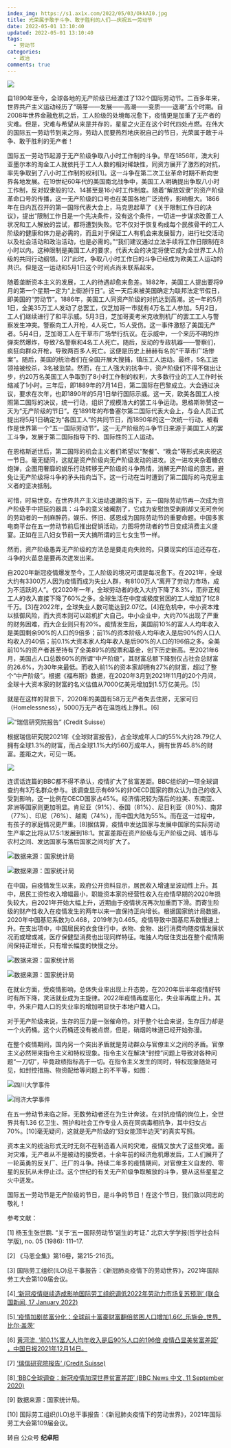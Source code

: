 ```yaml
---
index_img: https://s1.ax1x.com/2022/05/03/OkkAI0.jpg
title: 光荣属于敢于斗争、敢于胜利的人们——庆祝五一劳动节
date: 2022-05-01 13:10:40
updated: 2022-05-01 13:10:40
tags:
  - 劳动节
categories:
  - 政治
comments: true
---
```

![](https://www.jiliuwang.net/wp-content/uploads/2022/05/20220501085128_70674.jpg)

自1890年至今，全球各地的无产阶级已经渡过了132个国际劳动节。二百多年来，世界共产主义运动经历了“萌芽——发展——高潮——变质——退潮”五个时期。自2008年世界金融危机之后，工人阶级的处境每况愈下，疫情更是加重了无产者的灾难。但是，灾难与希望从来是并存的，星星之火正在这个时代四处点燃。在伟大的国际五一劳动节到来之际，劳动人民要热烈地庆祝自己的节日，光荣属于敢于斗争、敢于胜利的无产者！

国际五一劳动节起源于无产阶级争取八小时工作制的斗争。早在1856年，澳大利亚墨尔本的淘金工人就依托于工人人数的相对稀缺性，同资方展开了激烈的对抗，率先争取到了八小时工作制的权利\[1]。这一斗争在第二次工业革命时期不断向世界各地发展。在19世纪60年代的美国南北战争中，美国工人明确提出争取八小时工作制，反对奴隶般的12、14甚至是16小时工作制度。随着“解放奴隶”的资产阶级革命口号的传播，这一无产阶级的口号也在美国各地广泛流传，影响极大。1866年在日内瓦召开的第一国际代表大会上，马克思起草了《关于限制工作日的决议》，提出“限制工作日是一个先决条件，没有这个条件，一切进一步谋求改善工人状况和工人解放的尝试，都将遭到失败。它不仅对于恢复构成每个民族骨干的工人阶级的健康和体力是必需的，而且对于保证工人有机会来发展智力，进行社交活动以及社会活动和政治活动，也是必需的。”“我们建议通过立法手续将工作日限制在8小时以内。这种限制是美国工人的要求，代表大会的决定将使它成为全世界工人阶级的共同行动纲领。\[2]”此时，争取八小时工作日的斗争已经成为欧美工人运动的共识。但是这一运动和5月1日这个时间点尚未联系起来。

随着垄断资本主义的发展，工人的待遇却愈来愈差。1882年，美国工人提出要将9月的第一个星期一定为“上街游行日”。这一天后来被美国确定为联邦法定节假日，即美国的“劳动节”。1886年，美国工人同资产阶级的对抗达到高潮。这一年的5月1日，全美35万工人发动了总罢工，仅芝加哥一市就有4万名工人参加。5月2日，工人们继续进行了和平示威。5月3日，芝加哥麦考米克收割机厂的罢工工人与警察发生冲突。警察向工人开枪，4人死亡，15人受伤。这一事件激怒了美国无产者。5月4日，芝加哥工人在干草市广场举行抗议。在示威中，一个来历不明的炸弹突然爆炸，导致7名警察和4名工人死亡。随后，反动的专政机器——警察们，疯狂向群众开枪，导致两百多人死亡。这便是历史上赫赫有名的“干草市广场惨案”。随后，美国的统治者们在全国开展大搜捕，镇压工人运动。最终，5名工运领袖被绞杀，3名被监禁。然而，在工人强大的抗争中，资产阶级们不得不做出让步，约20万名美国工人争取到了8小时工作制的权利，大多数行业的工人工作时长缩减了1小时。三年后，即1889年的7月14日，第二国际在巴黎成立。大会通过决议，要求在次年，也即1890年的5月1日举行国际示威。这一天，欧美各国工人按照第二国际的决议，统一行动，组织了规模浩大的罢工斗争运动。恩格斯称赞这一天为“无产阶级的节日”。在1891年的布鲁塞尔第二国际代表大会上，与会人员正式提出将5月1日确定为“各国工人”的共同节日，而1890年的这一次统一行动，被看作是世界第一个“五一国际劳动节”。这一无产阶级的斗争节日来源于美国工人的罢工斗争，发展于第二国际指导下的、国际性的工人运动。

在恩格斯逝世后，第二国际的机会主义者们希望以“聚餐”、“晚会”等形式来庆祝这一节日。毫无疑问，这就是资产阶级向无产阶级发动的进攻。这一进攻夹杂着糖衣炮弹，企图用奢靡的娱乐行动转移无产阶级的斗争热情，消解无产阶级的意志，避免让无产阶级将斗争的矛头指向当下。这一行动在当时遭到了第二国际的马克思主义者的坚决抵制。

可惜，时易世变。在世界共产主义运动退潮的当下，五一国际劳动节再一次成为资产阶级手中把玩的器具：斗争的意义被阉割了，它成为安慰饱受剥削却又无可奈何的劳动者的一剂麻醉药，娱乐、怀旧、感恩成为国际劳动节的重要命题。中国多家电商平台在五一劳动节前后推出促销活动，力图将劳动者的节日变成消费主义盛宴。正如在三八妇女节前一天大搞所谓的三七女生节一样。

然而，资产阶级愚弄无产阶级的方法总是要走向失败的。只要现实的压迫还存在，斗争的火苗总是要再次迸发出来。

自2020年新冠疫情爆发至今，工人阶级的境况可谓是每况愈下。在2021年，全球大约有3300万人因为疫情而成为失业人群，有8100万人“离开了劳动力市场，成为不活跃的人”。仅2020年一年，全球劳动者的收入大约下降了8.3%，而非正规工人的收入直接下降了60%之多。全球生活在中度或极度贫困的工人增加了1亿8千万。\[3]在2022年，全球失业人数可能达到2.07亿。\[4]在危机中，中小资本难以抵御风险，而大资本则可以趁机扩大自己。中小企业中，大约70%出现了严重的财务困难，而大企业则只有20%。疫情发生后，美国前10%的富人人均年收入是美国剩余90%的人口的9倍多；前1%的资本阶级人均年收入是后90%的人口人均收入的40倍；前0.1%大资本家人均年收入是后90%的人口的196倍之多。全美前10%的资产者甚至持有了全美89%的股票和基金，创下历史新高。至2021年6月，美国占人口总数60%的所谓“中产阶级”，其财富总额下降到仅占社会总财富的26.6%，为30年来最低。而收入前1%的资本家却拥有27%的财富，超过了整个“中产阶级”。根据《福布斯》数据，在2020年3月到2021年11月的20个月间，全球十大资本家的财富的名义估值从7000亿美元增加到1.5万亿美元。\[5]

就是在这样的背景下，2020年的美国有58万无产者失去住房，无家可归（Homelessness），5000万无产者在温饱线上挣扎。\[6]

![“瑞信研究院报告” (Credit Suisse) ](https://www.jiliuwang.net/wp-content/uploads/2022/05/20220501085244_53752.png)

根据瑞信研究院2021年《全球财富报告》，占全球成年人口的55%大约28.79亿人拥有全球1.3%的财富，而占全球1.1%大约560万成年人，拥有世界45.8%的财富。差距之大，可见一斑。

![](https://www.jiliuwang.net/wp-content/uploads/2022/05/20220501085306_19509.png)

连谎话连篇的BBC都不得不承认，疫情扩大了贫富差距。BBC组织的一项全球调查约有3万名群众参与。该调查显示有69%的非OECD国家的群众认为自己的收入受到影响，这一比例在OECD国家占45%。经济情况较为落后的拉美、东南亚、非洲等国家则更加明显。肯尼亚（91%）、泰国（81%）、尼日利亚（80%）、南非（77%）、印尼（76%）、越南（74%），而中国大陆为55%。而在这一过程中，有孩子的家庭情况更严重。\[8]据估算，疫情中发达国家与发展中国家的实际劳动生产率之比将从17.5:1发展到18:1。贫富差距在资产阶级与无产阶级之间、城市与农村之间、发达国家与落后国家之间均扩大了。

![数据来源：国家统计局](https://www.jiliuwang.net/wp-content/uploads/2022/05/20220501085354_39406.png)

![数据来源：国家统计局](https://www.jiliuwang.net/wp-content/uploads/2022/05/20220501085408_50009.png)

在中国，自疫情发生以来，政府公开资料显示，居民收入增速呈波动性上升。其中，居民工资性收入增幅最小，职能资本家的经营性收入在疫情早期的2020年损失较大，自2021年开始大幅上升，近期由于疫情状况再次加重而下滑。而寄生阶级的财产性收入在疫情发生的两年以来一直保持正向增长。根据国家统计局数据，2020年中国基尼系数为0.468，2019年为0.465。疫情导致中国基尼系数慢速上升。在支出项中，中国居民的衣食住行中，衣物、食物、出行消费均随疫情发展状况而或增或减，医疗保健型消费也出现同样特征。唯独人均居住支出在整个疫情期间保持正增长，只有增长幅度的快慢之分。

![数据来源：国家统计局](https://www.jiliuwang.net/wp-content/uploads/2022/05/20220501085703_11306.png)

![数据来源：国家统计局](https://www.jiliuwang.net/wp-content/uploads/2022/05/20220501085717_17512.png)

在就业方面，受疫情影响，总体失业率出现上升态势，在2020年后半年疫情好转时有所下降，灵活就业成为主旋律。2022年疫情再度恶化，失业率再度上升。其中，外来户籍人口的失业率的增加明显快于本地户籍人口。

对于无产阶级来说，生存的压力是一张催命符。对于整个社会来说，生存压力却是一个火药桶。这个火药桶还没有被点燃，但是，硝烟的味道已经开始弥漫。

在整个疫情期间，国内另一个突出矛盾就是劳动群众与官僚主义之间的矛盾。官僚主义必然带来指令主义和特权现象。指令主义在解决“封控”问题上导致对各种问题“一刀切”，毕竟政绩指标高于一切。在指令主义发生的同时，特权现象随处可见，如封控措施、物资配给等问题上的不平等，如图：

![四川大学事件](https://www.jiliuwang.net/wp-content/uploads/2022/05/20220501085736_72488.jpg)

![同济大学事件](https://www.jiliuwang.net/wp-content/uploads/2022/05/20220501085813_21220.jpg)

在五一劳动节来临之际，无数劳动者还在为生计奔波。在对抗疫情的岗位上，全世界共有1.36 亿卫生、照护和社会工作专业人员在同病毒相抗争，其中妇女占70%。\[10]毫无疑问，这就是无产阶级的“妇女能顶半边天”的真实写照。

资本主义的统治形式无时无刻不在制造着人间的灾难，疫情又放大了这些灾难。面对灾难，无产者从不是被动的接受者。十余年前的经济危机爆发后，工人们展开了一轮英勇的反关厂、迁厂的斗争。持续二年多的疫情期间，对官僚主义自发的、零星的反抗从未停止过。这个世纪的有关无产阶级争取解放的斗争，要从这些星星之火中迸发。

国际五一劳动节是无产阶级的节日，是斗争的节日！在这个节日，我们致以同志的敬礼！

参考文献：

\[1] 杨玉生张世鹏. “关于‘五一国际劳动节’诞生的考证.” 北京大学学报(哲学社会科学版), no. 05 (1986): 111–17.

\[2] 《马恩全集》第16卷，第215-216页。

\[3] 国际劳工组织(ILO)总干事报告：《新冠肺炎疫情下的劳动世界》，2021年国际劳工大会第109届会议。

\[4][ ‘新冠疫情继续造成影响国际劳工组织调低2022年劳动力市场复苏预测’ (联合国新闻, 17 January 2022) ](https://news.un.org/zh/story/2022/01/1097652)[](https://news.un.org/zh/story/2022/01/1097652)

\[5][ ‘疫情加剧贫富分化：全球前十富豪财富翻倍贫困人口增加1.6亿\_乐施会\_世界_比尔·盖茨’  ](https://www.sohu.com/a/www.sohu.com/a/517399700_656058)

\[6] [黄河流, ‘前0.1%富人人均年收入是后90%人口的196倍 疫情凸显美贫富差距’ ，中国日报2021年12月14日。](https://china.chinadaily.com.cn/a/202112/14/WS61b877eaa3107be4979fd11b.html)[](https://china.chinadaily.com.cn/a/202112/14/WS61b877eaa3107be4979fd11b.html)

\[7] [‘瑞信研究院报告’ (Credit Suisse) ](https://www.credit-suisse.com/cn/sc/content-hub/research-institute.html)[](https://www.credit-suisse.com/cn/sc/content-hub/research-institute.html)

\[8][ ‘BBC全球调查：新冠疫情加深世界贫富差距’ (BBC News 中文, 11 September 2020)](https://www.bbc.com/zhongwen/simp/world-54113945) [](https://www.bbc.com/zhongwen/simp/world-54113945)

\[9] 数据来源：国家统计局。

\[10] 国际劳工组织(ILO)总干事报告：《新冠肺炎疫情下的劳动世界》，2021年国际劳工大会第109届会议。

转自 公众号  **纪卓阳**